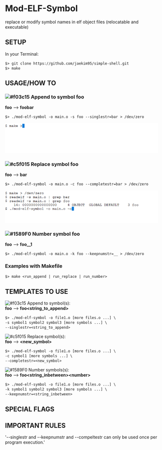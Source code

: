 # Mod-ELF-Symbol
replace or modify symbol names in elf object files (relocatable and executable)

## SETUP
In your Terminal:

	$> git clone https://github.com/jaekim95/simple-shell.git
	$> make

## USAGE/HOW TO

### ![#f03c15](https://placehold.it/15/f03c15/000000?text=+) Append to symbol foo
**foo** \-\-\> **foobar**  

	$> ./mod-elf-symbol -o main.o -s foo --singlestr=bar > /dev/zero

![image of HOWTOAPPEND](/images/HOWTO_APPEND.gif)

### ![#c5f015](https://placehold.it/15/c5f015/000000?text=+) Replace symbol foo
**foo** \-\-\> **bar**  

	$> ./mod-elf-symbol -o main.o -c foo --completestr=bar > /dev/zero

![image of HOWTOREPLACE](/images/HOWTO_REPLACE.gif)

### ![#1589F0](https://placehold.it/15/1589F0/000000?text=+) Number symbol foo
**foo** \-\-\> **foo__1**

	$> ./mod-elf-symbol -o main.o -k foo --keepnumstr=__ > /dev/zero 

### Examples with Makefile

	$> make <run_append | run_replace | run_number>  


## TEMPLATES TO USE
![#f03c15](https://placehold.it/15/f03c15/000000?text=+) Append to symbol(s):  
**foo** \-\-\> **foo\<string_to_append\>**

	$> ./mod-elf-symbol -o file1.o [more files.o ...] \
	-s symbol1 symbol2 symbol3 [more symbols ...] \
	--singlestr=<string_to_append>

![#c5f015](https://placehold.it/15/c5f015/000000?text=+) Replace symbol(s):  
**foo** \-\-\> **\<new_symbol\>**  

	$> ./mod-elf-symbol -o file1.o [more files.o ...] \
	-c symbol1 [more symbols ...] \
	--completestr=<new_symbol>

![#1589F0](https://placehold.it/15/1589F0/000000?text=+) Number symbols(s):  
**foo** \-\-\> **foo\<string_inbetween\>\<number\>**  

	$> ./mod-elf-symbol -o file1.o [more files.o ...] \
	-k symbol1 symbol2 symbol3 [more symbols ...] \
	--keepnumstr=<string_inbetween>


## SPECIAL FLAGS

## IMPORTANT RULES
'\-\-singlestr and \-\-keepnumstr and \-\-compeltestr can only be used once per program execution.'  


